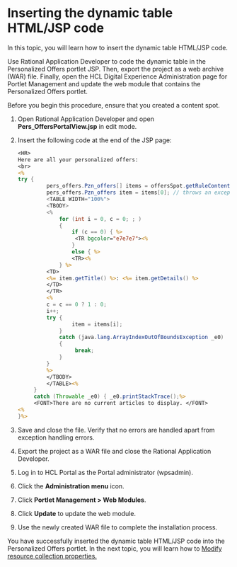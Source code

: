 # Inserting the dynamic table HTML/JSP code

In this topic, you will learn how to insert the dynamic table HTML/JSP code.  

Use Rational Application Developer to code the dynamic table in the Personalized Offers portlet JSP. Then, export the project as a web archive (WAR) file. Finally, open the HCL Digital Experience Administration page for Portlet Management and update the web module that contains the Personalized Offers portlet.

Before you begin this procedure, ensure that you created a content spot.

1. Open Rational Application Developer and open **Pers_OffersPortalView.jsp** in edit mode.

2. Insert the following code at the end of the JSP page:

   ```jsp
   <HR>  
   Here are all your personalized offers:    
   <br>    
   <%    
   try {    
            pers_offers.Pzn_offers[] items = offersSpot.getRuleContent();    
            pers_offers.Pzn_offers item = items[0]; // throws an exception if empty. %>    
            <TABLE WIDTH="100%">    
            <TBODY>    
            <%    
                for (int i = 0, c = 0; ; ) 
                {    
                    if (c == 0) { %>    
                     <TR bgcolor="e7e7e7"><%        
                    }    
                    else { %>    
                    <TR><%        
                } %>    
            <TD>
            <%= item.getTitle() %>: <%= item.getDetails() %>             
            </TD>    
            </TR>
            <%    
            c = c == 0 ? 1 : 0;
            i++;    
            try {    
                    item = items[i];    
                }    
                catch (java.lang.ArrayIndexOutOfBoundsException _e0) 
                {    
                     break;    
                }  
            } 
            %>    
            </TBODY>
            </TABLE><%    
        }    
        catch (Throwable _e0) { _e0.printStackTrace();%>     
        <FONT>There are no current articles to display. </FONT>  
   <%    
   }%>
   ```

3. Save and close the file. Verify that no errors are handled apart from exception handling errors.

4. Export the project as a WAR file and close the Rational Application Developer.

5. Log in to HCL Portal as the Portal administrator (wpsadmin).  

6. Click the **Administration menu** icon.

7. Click **Portlet Management > Web Modules**.

8. Click **Update** to update the web module.

9. Use the newly created WAR file to complete the installation process.

You have successfully inserted the dynamic table HTML/JSP code into the Personalized Offers portlet. In the next topic, you will learn how to [Modify resource collection properties.](./pzn_demo_modify_resource_collection_properties.md)
